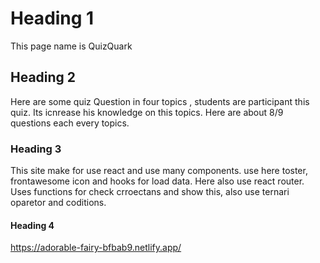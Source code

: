 # Heading 1

This page name is QuizQuark

## Heading 2

Here are some quiz Question in four topics , students are participant this quiz.
Its icnrease his knowledge on this topics. Here are about 8/9 questions each every topics.

### Heading 3

This site make for use react and use many components. use here toster, frontawesome icon and hooks for load data.
Here also use react router. Uses functions for check crroectans and show this, also use ternari oparetor and coditions.

#### Heading 4

https://adorable-fairy-bfbab9.netlify.app/
